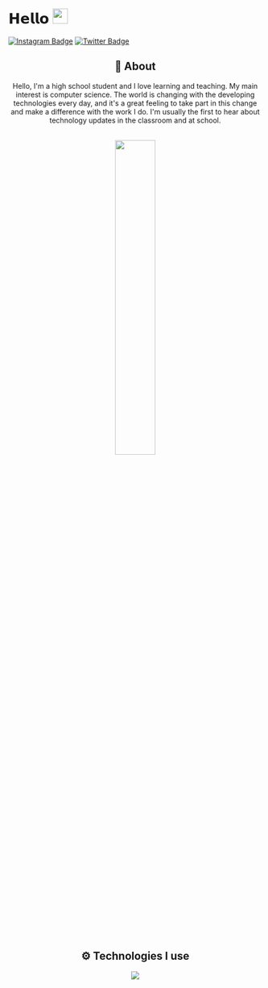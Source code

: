 # 𝗛𝗲𝗹𝗹𝗼 <img src="https://media.giphy.com/media/Q7LHmoFwVP6Yc1swZs/giphy.gif" height="30px">

[![Instagram Badge](https://img.shields.io/badge/-Instagram-5851DB?style=flat-square&labelColor=5851DB&logo=instagram&logoColor=white&link=https://instagram.com/tunardev)](https://instagram.com/tunardev)
[![Twitter Badge](https://img.shields.io/badge/-Twitter-1da1f2?style=flat-square&labelColor=1da1f2&logo=twitter&logoColor=white&link=https://twitter.com/tunardev)](https://twitter.com/tunardev)

<div align="center" width="100%">
   
## 🧐 About

Hello, I'm a high school student and I love learning and teaching. My main interest is computer science.
The world is changing with the developing technologies every day, and it's a great feeling to take part in this change and make a difference with the work I do.
I'm usually the first to hear about technology updates in the classroom and at school.

<br />

<img width="40%" height="40%" align="center" src="https://github-readme-stats.vercel.app/api/top-langs/?username=tunardev&theme=dark&hide_border=true&layout=compact" >

<br/>
<br/>

## ⚙️ Technologies I use

<img src="https://skillicons.dev/icons?i=go,js,ts,py,html,css,sass,tailwind,nodejs,express,react,nextjs,vue,nuxtjs,webpack,docker,redis,graphql,fastapi,cpp,postgres,mongodb,firebase,vercel,netlify,heroku&theme=dark" />
</div>


